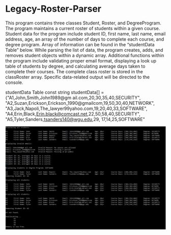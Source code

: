 # Legacy-Roster-Parser

This program contains three classes Student, Roster, and DegreeProgram. The program maintains a current roster of students within a given course. Student data for the program include student ID, first name, last name, email address, age, an array of the number of days to complete each course, and degree program. Array of information can be found in the “studentData Table” below. While parsing the list of data, the program creates, adds, and removes student objects within a dynamic array. Additional functions within the program include validating proper email format, displaying a look up table of students by degree, and calculating average days taken to complete their courses.  The complete class roster is stored in the classRoster array. Specific data-related output will be directed to the console.

studentData Table
const string studentData[] = 
{"A1,John,Smith,John1989@gm ail.com,20,30,35,40,SECURITY", "A2,Suzan,Erickson,Erickson_1990@gmailcom,19,50,30,40,NETWORK", "A3,Jack,Napoli,The_lawyer99yahoo.com,19,20,40,33,SOFTWARE", "A4,Erin,Black,Erin.black@comcast.net,22,50,58,40,SECURITY", "A5,Tyler,Sanders,tsanders140@wgu.edu,29, 17,14,25,SOFTWARE"



![alt text](https://github.com/TyDataSci/Legacy-Roster-Parser/blob/main/classRosterOutput.jpg?raw=true)
